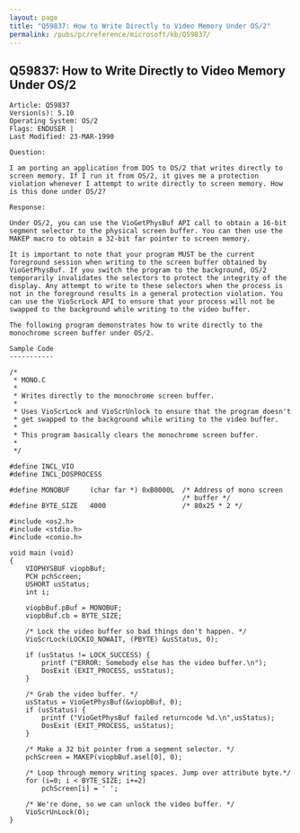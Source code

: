```yaml
---
layout: page
title: "Q59837: How to Write Directly to Video Memory Under OS/2"
permalink: /pubs/pc/reference/microsoft/kb/Q59837/
---
```


## Q59837: How to Write Directly to Video Memory Under OS/2

	Article: Q59837
	Version(s): 5.10
	Operating System: OS/2
	Flags: ENDUSER |
	Last Modified: 23-MAR-1990
	
	Question:
	
	I am porting an application from DOS to OS/2 that writes directly to
	screen memory. If I run it from OS/2, it gives me a protection
	violation whenever I attempt to write directly to screen memory. How
	is this done under OS/2?
	
	Response:
	
	Under OS/2, you can use the VioGetPhysBuf API call to obtain a 16-bit
	segment selector to the physical screen buffer. You can then use the
	MAKEP macro to obtain a 32-bit far pointer to screen memory.
	
	It is important to note that your program MUST be the current
	foreground session when writing to the screen buffer obtained by
	VioGetPhysBuf. If you switch the program to the background, OS/2
	temporarily invalidates the selectors to protect the integrity of the
	display. Any attempt to write to these selectors when the process is
	not in the foreground results in a general protection violation. You
	can use the VioScrLock API to ensure that your process will not be
	swapped to the background while writing to the video buffer.
	
	The following program demonstrates how to write directly to the
	monochrome screen buffer under OS/2.
	
	Sample Code
	-----------
	
	/*
	 * MONO.C
	 *
	 * Writes directly to the monochrome screen buffer.
	 *
	 * Uses VioScrLock and VioScrUnlock to ensure that the program doesn't
	 * get swapped to the background while writing to the video buffer.
	 *
	 * This program basically clears the monochrome screen buffer.
	 *
	 */
	
	#define INCL_VIO
	#define INCL_DOSPROCESS
	
	#define MONOBUF     (char far *) 0xB0000L  /* Address of mono screen
	                                           /* buffer */
	#define BYTE_SIZE   4000                   /* 80x25 * 2 */
	
	#include <os2.h>
	#include <stdio.h>
	#include <conio.h>
	
	void main (void)
	{
	    VIOPHYSBUF viopbBuf;
	    PCH pchScreen;
	    USHORT usStatus;
	    int i;
	
	    viopbBuf.pBuf = MONOBUF;
	    viopbBuf.cb = BYTE_SIZE;
	
	    /* Lock the video buffer so bad things don't happen. */
	    VioScrLock(LOCKIO_NOWAIT, (PBYTE) &usStatus, 0);
	
	    if (usStatus != LOCK_SUCCESS) {
	        printf ("ERROR: Somebody else has the video buffer.\n");
	        DosExit (EXIT_PROCESS, usStatus);
	    }
	
	    /* Grab the video buffer. */
	    usStatus = VioGetPhysBuf(&viopbBuf, 0);
	    if (usStatus) {
	        printf ("VioGetPhysBuf failed returncode %d.\n",usStatus);
	        DosExit (EXIT_PROCESS, usStatus);
	    }
	
	    /* Make a 32 bit pointer from a segment selector. */
	    pchScreen = MAKEP(viopbBuf.asel[0], 0);
	
	    /* Loop through memory writing spaces. Jump over attribute byte.*/
	    for (i=0; i < BYTE_SIZE; i+=2)
	        pchScreen[i] = ' ';
	
	    /* We're done, so we can unlock the video buffer. */
	    VioScrUnLock(0);
	}
